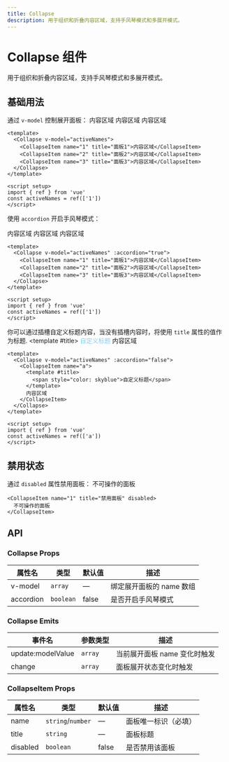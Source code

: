 ```yaml
---
title: Collapse
description: 用于组织和折叠内容区域，支持手风琴模式和多展开模式。
---
```


<script setup>
import Collapse from '../../src/components/Collapse/Collapse.vue'
import CollapseItem from '../../src/components/Collapse/CollapseItem.vue'
</script>

# Collapse 组件

用于组织和折叠内容区域，支持手风琴模式和多展开模式。

## 基础用法

通过 `v-model` 控制展开面板：
<Collapse v-model="activeNames" :accordion="false">
<CollapseItem name="1" title="面板1">内容区域</CollapseItem>
<CollapseItem name="2" title="面板2">内容区域</CollapseItem>
<CollapseItem name="3" title="面板3">内容区域</CollapseItem>
</Collapse>

```vue
<template>
  <Collapse v-model="activeNames">
    <CollapseItem name="1" title="面板1">内容区域</CollapseItem>
    <CollapseItem name="2" title="面板2">内容区域</CollapseItem>
    <CollapseItem name="3" title="面板3">内容区域</CollapseItem>
  </Collapse>
</template>

<script setup>
import { ref } from 'vue'
const activeNames = ref(['1'])
</script>
```

使用 `accordion` 开启手风琴模式：

<Collapse v-model="activeNames" :accordion="true">
<CollapseItem name="1" title="面板1">内容区域</CollapseItem>
<CollapseItem name="2" title="面板2">内容区域</CollapseItem>
<CollapseItem name="3" title="面板3">内容区域</CollapseItem>
</Collapse>

```vue
<template>
  <Collapse v-model="activeNames" :accordion="true">
    <CollapseItem name="1" title="面板1">内容区域</CollapseItem>
    <CollapseItem name="2" title="面板2">内容区域</CollapseItem>
    <CollapseItem name="3" title="面板3">内容区域</CollapseItem>
  </Collapse>
</template>

<script setup>
import { ref } from 'vue'
const activeNames = ref(['1'])
</script>
```

你可以通过插槽自定义标题内容，当没有插槽内容时，将使用 `title` 属性的值作为标题.
<Collapse v-model="activeNames" :accordion="false">
<CollapseItem name="a">
<template #title>
<span style="color: skyblue">自定义标题</span>
</template>
内容区域
</CollapseItem>
</Collapse>

```vue
<template>
  <Collapse v-model="activeNames" :accordion="false">
    <CollapseItem name="a">
      <template #title>
        <span style="color: skyblue">自定义标题</span>
      </template>
      内容区域
    </CollapseItem>
  </Collapse>
</template>

<script setup>
import { ref } from 'vue'
const activeNames = ref(['a'])
</script>
```

## 禁用状态

通过 `disabled` 属性禁用面板：
<Collapse v-model="activeNames">
<CollapseItem name="1" title="禁用面板" disabled>不可操作的面板</CollapseItem>
</Collapse>

```vue
<CollapseItem name="1" title="禁用面板" disabled>
  不可操作的面板
</CollapseItem>
```

## API

### Collapse Props

| 属性名    | 类型      | 默认值 | 描述                     |
| --------- | --------- | ------ | ------------------------ |
| v-model   | `array`   | —      | 绑定展开面板的 name 数组 |
| accordion | `boolean` | false  | 是否开启手风琴模式       |

### Collapse Emits

| 事件名            | 参数类型 | 描述                         |
| ----------------- | -------- | ---------------------------- |
| update:modelValue | `array`  | 当前展开面板 name 变化时触发 |
| change            | `array`  | 面板展开状态变化时触发       |

### CollapseItem Props

| 属性名   | 类型              | 默认值 | 描述                 |
| -------- | ----------------- | ------ | -------------------- |
| name     | `string`/`number` | —      | 面板唯一标识（必填） |
| title    | `string`          | —      | 面板标题             |
| disabled | `boolean`         | false  | 是否禁用该面板       |
